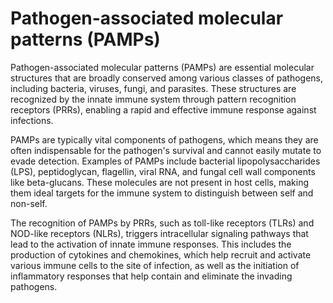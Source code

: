 <!--
source: GPT-4o
abbr: PAMP
tags: pathogens molecular-patterns
-->

# Pathogen-associated molecular patterns (PAMPs)

Pathogen-associated molecular patterns (PAMPs) are essential molecular structures that are broadly conserved among various classes of pathogens, including bacteria, viruses, fungi, and parasites. These structures are recognized by the innate immune system through pattern recognition receptors (PRRs), enabling a rapid and effective immune response against infections.

PAMPs are typically vital components of pathogens, which means they are often indispensable for the pathogen's survival and cannot easily mutate to evade detection. Examples of PAMPs include bacterial lipopolysaccharides (LPS), peptidoglycan, flagellin, viral RNA, and fungal cell wall components like beta-glucans. These molecules are not present in host cells, making them ideal targets for the immune system to distinguish between self and non-self.

The recognition of PAMPs by PRRs, such as toll-like receptors (TLRs) and NOD-like receptors (NLRs), triggers intracellular signaling pathways that lead to the activation of innate immune responses. This includes the production of cytokines and chemokines, which help recruit and activate various immune cells to the site of infection, as well as the initiation of inflammatory responses that help contain and eliminate the invading pathogens.
